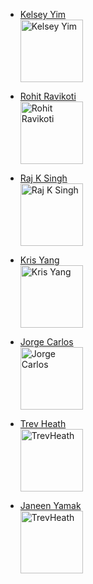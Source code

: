 - [Kelsey Yim](https://github.com/kelseyyim) <br />
  <img src="https://avatars3.githubusercontent.com/u/32113193?v=4" width="100px;" alt="Kelsey Yim"/>

- [Rohit Ravikoti](https://novvum.io)<br />
  <img src="https://avatars1.githubusercontent.com/u/16107563?v=4" width="100px;" alt="Rohit Ravikoti"/>

- [Raj K Singh](https://www.novvum.io)<br />
  <img src="https://avatars2.githubusercontent.com/u/15880596?v=4" width="100px;" alt="Raj K Singh"/>

- [Kris Yang](https://github.com/hkyang995)<br />
  <img src="https://avatars2.githubusercontent.com/u/31262171?v=4" width="100px;" alt="Kris Yang"/>

- [Jorge Carlos](https://github.com/Jorge0521)<br />
  <img src="https://avatars3.githubusercontent.com/u/30252118?v=4" width="100px;" alt="Jorge Carlos"/>

- [Trev Heath](https://github.com/TrevHeath)<br />
  <img src="https://avatars3.githubusercontent.com/u/23729837?v=4" width="100px;" alt="TrevHeath"/>

- [Janeen Yamak](https://github.com/janeenyamak)<br />
  <img src="https://avatars3.githubusercontent.com/u/36055265?s=400&v=4" width="100px;" alt="TrevHeath"/>
